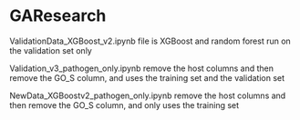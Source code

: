 # GAResearch

ValidationData_XGBoost_v2.ipynb file is XGBoost and random forest run on the validation set only

Validation_v3_pathogen_only.ipynb remove the host columns and then remove the GO_S column, and uses the training set and the validation set

NewData_XGBoostv2_pathogen_only.ipynb remove the host columns and then remove the GO_S column, and only uses the training set
